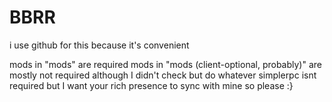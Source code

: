 # BBRR
 i use github for this because it's convenient

 mods in "mods" are required
 mods in "mods (client-optional, probably)" are mostly not required although I didn't check but do whatever
 simplerpc isnt required but I want your rich presence to sync with mine so please :}